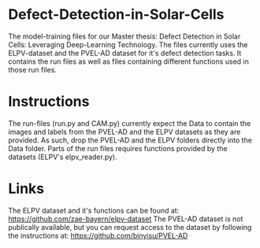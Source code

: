 # Defect-Detection-in-Solar-Cells
The model-training files for our Master thesis: Defect Detection in Solar Cells: Leveraging Deep-Learning Technology. The files currently uses the ELPV-dataset and the PVEL-AD dataset for it's defect detection tasks. It contains the run files as well as files containing different functions used in those run files.

# Instructions
The run-files (run.py and CAM.py) currently expect the Data to contain the images and labels from the PVEL-AD and the ELPV datasets as they are provided. As such, drop the PVEL-AD and the ELPV folders directly into the Data folder. Parts of the run files requires functions provided by the datasets (ELPV's elpv_reader.py).

# Links

The ELPV dataset and it's functions can be found at: https://github.com/zae-bayern/elpv-dataset
The PVEL-AD dataset is not publically available, but you can request access to the dataset by following the instructions at: https://github.com/binyisu/PVEL-AD

